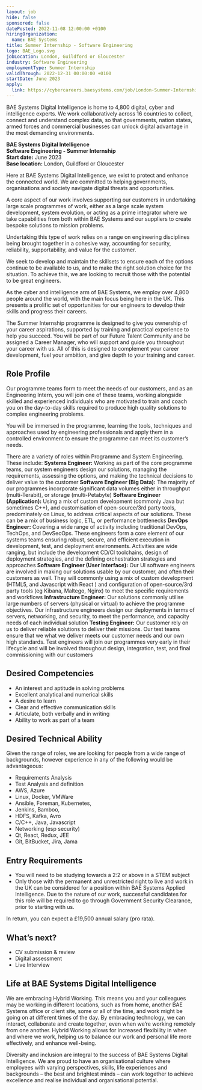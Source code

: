 ```yaml
---
layout: job
hide: false
sponsored: false
datePosted: 2022-11-08 12:00:00 +0100
hiringOrganization:
  name: BAE Systems
title: Summer Internship - Software Engineering
logo: BAE_Logo.svg
jobLocation: London, Guildford or Gloucester
industry: Software Engineering
employmentType: Summer Internship 
validThrough: 2022-12-31 00:00:00 +0100
startDate: June 2023
apply:
  link: https://cybercareers.baesystems.com/job/London-Summer-Internship-Software-Engineering-June-2023/858470401/
---
```


BAE Systems Digital Intelligence is home to 4,800 digital, cyber and intelligence experts. We work collaboratively across 16 countries to collect, connect and understand complex data, so that governments, nation states, armed forces and commercial businesses can unlock digital advantage in the most demanding environments.

**BAE Systems Digital Intelligence**<br>
**Software Engineering - Summer Internship**<br>
**Start date:** June 2023<br>
**Base location:** London, Guildford or Gloucester

Here at BAE Systems Digital Intelligence, we exist to protect and enhance the connected world. We are committed to helping governments, organisations and society navigate digital threats and opportunities.

A core aspect of our work involves supporting our customers in undertaking large scale programmes of work, either as a large scale system development, system evolution, or acting as a prime integrator where we take capabilities from both within BAE Systems and our suppliers to create bespoke solutions to mission problems.

Undertaking this type of work relies on a range on engineering disciplines being brought together in a cohesive way, accounting for security, reliability, supportability, and value for the customer.

We seek to develop and maintain the skillsets to ensure each of the options continue to be available to us, and to make the right solution choice for the situation. To achieve this, we are looking to recruit those with the potential to be great engineers.

As the cyber and intelligence arm of BAE Systems, we employ over 4,800 people around the world, with the main focus being here in the UK. This presents a prolific set of opportunities for our engineers to develop their skills and progress their careers.

The Summer Internship programme is designed to give you ownership of your career aspirations, supported by training and practical experience to help you succeed. You will be part of our Future Talent Community and be assigned a Career Manager, who will support and guide you throughout your career with us. All of this is designed to complement your career development, fuel your ambition, and give depth to your training and career.

## Role Profile
Our programme teams form to meet the needs of our customers, and as an Engineering Intern, you will join one of these teams, working alongside skilled and experienced individuals who are motivated to train and coach you on the day-to-day skills required to produce high quality solutions to complex engineering problems.

You will be immersed in the programme, learning the tools, techniques and approaches used by engineering professionals and apply them in a controlled environment to ensure the programme can meet its customer’s needs.

There are a variety of roles within Programme and System Engineering. These include:
**Systems Engineer:** Working as part of the core programme teams, our system engineers design our solutions, managing the requirements, assessing the options, and making the technical decisions to deliver value to the customer
**Software Engineer (Big Data):** The majority of our programmes incorporate significant data volumes either in throughput (multi-Terabit), or storage (multi-Petabyte)
**Software Engineer (Application):** Using a mix of custom development (commonly Java but sometimes C++), and customisation of open-source/3rd party tools, predominately on Linux, to address critical aspects of our solutions. These can be a mix of business logic, ETL, or performance bottlenecks
**DevOps Engineer:** Covering a wide range of activity including traditional DevOps, TechOps, and DevSecOps. These engineers form a core element of our systems teams ensuring robust, secure, and efficient execution in development, test, and deployment environments. Activities are wide ranging, but include the development CD/CI toolchains, design of deployment strategies, and the defining orchestration strategies and approaches
**Software Engineer (User Interface):** Our UI software engineers are involved in making our solutions usable by our customer, and often their customers as well. They will commonly using a mix of custom development (HTML5, and Javascript with React ) and configuration of open-source/3rd party tools (eg Kibana, Maltego, Nginx) to meet the specific requirements and workflows
**Infrastructure Engineer:** Our solutions commonly utilise large numbers of servers (physical or virtual) to achieve the programme objectives. Our infrastructure engineers design our deployments in terms of servers, networking, and security, to meet the performance, and capacity needs of each individual solution
**Testing Engineer:** Our customer rely on us to deliver reliable solutions to deliver their missions. Our test teams ensure that we what we deliver meets our customer needs and our own high standards. Test engineers will join our programmes very early in their lifecycle and will be involved throughout design, integration, test, and final commissioning with our customers

## Desired Competencies
- An interest and aptitude in solving problems
- Excellent analytical and numerical skills
- A desire to learn
- Clear and effective communication skills
- Articulate, both verbally and in writing
- Ability to work as part of a team

##  Desired Technical Ability
Given the range of roles, we are looking for people from a wide range of backgrounds, however experience in any of the following would be advantageous:
- Requirements Analysis
- Test Analysis and definition
- AWS, Azure
- Linux, Docker, VMWare
- Ansible, Foreman, Kubernetes,
- Jenkins, Bamboo,
- HDFS, Kafka, Avro
- C/C++, Java, Javascript
- Networking (esp security)
- Qt, React, Redux, JEE
- Git, BitBucket, Jira, Jama

## Entry Requirements
- You will need to be studying towards a 2:2 or above in a STEM subject
- Only those with the permanent and unrestricted right to live and work in the UK can be considered for a position within BAE Systems Applied Intelligence. Due to the nature of our work, successful candidates for this role will be required to go through Government Security Clearance, prior to starting with us.

In return, you can expect a £19,500 annual salary (pro rata).

## What’s next?
- CV submission & review
- Digital assessment
- Live Interview

## Life at BAE Systems Digital Intelligence 
We are embracing Hybrid Working. This means you and your colleagues may be working in different locations, such as from home, another BAE Systems office or client site, some or all of the time, and work might be going on at different times of the day. By embracing technology, we can interact, collaborate and create together, even when we’re working remotely from one another. Hybrid Working allows for increased flexibility in when and where we work, helping us to balance our work and personal life more effectively, and enhance well-being.

Diversity and inclusion are integral to the success of BAE Systems Digital Intelligence. We are proud to have an organisational culture where employees with varying perspectives, skills, life experiences and backgrounds – the best and brightest minds – can work together to achieve excellence and realise individual and organisational potential. 